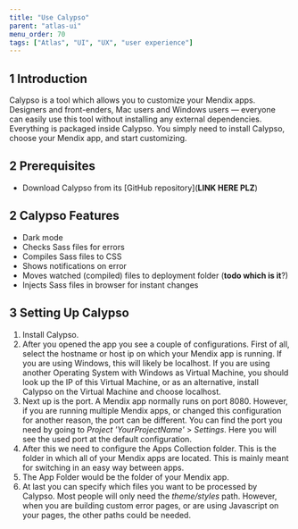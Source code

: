 ```yaml
---
title: "Use Calypso"
parent: "atlas-ui"
menu_order: 70
tags: ["Atlas", "UI", "UX", "user experience"]
---
```


## 1 Introduction

Calypso is a tool which allows you to customize your Mendix apps. Designers and front-enders, Mac users and Windows users — everyone can easily use this tool without installing any external dependencies. Everything is packaged inside Calypso. You simply need to install Calypso, choose your Mendix app, and start customizing.

## 2 Prerequisites

* Download Calypso from its [GitHub repository](**LINK HERE PLZ**)

## 2 Calypso Features

* Dark mode
* Checks Sass files for errors
* Compiles Sass files to CSS
* Shows notifications on error
* Moves watched (compiled) files to deployment folder (**todo which is it**?)
* Injects Sass files in browser for instant changes


## 3 Setting Up Calypso

1. Install Calypso.
2. After you opened the app you see a couple of configurations. First of all, select the hostname or host ip on which your Mendix app is running. If you are using Windows, this will likely be localhost. If you are using another Operating System with Windows as Virtual Machine, you should look up the IP of this Virtual Machine, or as an alternative, install Calypso on the Virtual Machine and choose localhost.
3. Next up is the port. A Mendix app normally runs on port 8080. However, if you are running multiple Mendix apps, or changed this configuration for another reason, the port can be different. You can find the port you need by going to _Project 'YourProjectName'_ > _Settings_. Here you will see the used port at the default configuration.
4. After this we need to configure the Apps Collection folder. This is the folder in which all of your Mendix apps are located. This is mainly meant for switching in an easy way between apps. 
5. The App Folder would be the folder of your Mendix app.
6. At last you can specify which files you want to be processed by Calypso. Most people will only need the *theme/styles* path. However, when you are building custom error pages, or are using Javascript on your pages, the other paths could be needed.